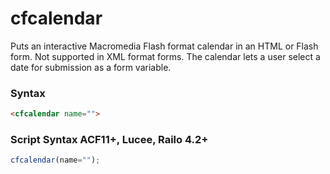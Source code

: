 # cfcalendar

Puts an interactive Macromedia Flash format calendar in an HTML
 or Flash form. Not supported in XML format forms. The calendar
 lets a user select a date for submission as a form variable.

### Syntax

```html
<cfcalendar name="">
```

### Script Syntax ACF11+, Lucee, Railo 4.2+

```javascript
cfcalendar(name="");
```
